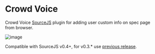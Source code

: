 Crowd Voice
===============

Crowd Voice [SourceJS](http://sourcejs.com) plugin for adding user custom info on spec page from browser.

![image](http://d.pr/i/ahq4+)

Compatible with SourceJS v0.4+, for v0.3.* use [previous release](https://github.com/sourcejs/sourcejs-crowd-voice/archive/v0.1.0.zip).
